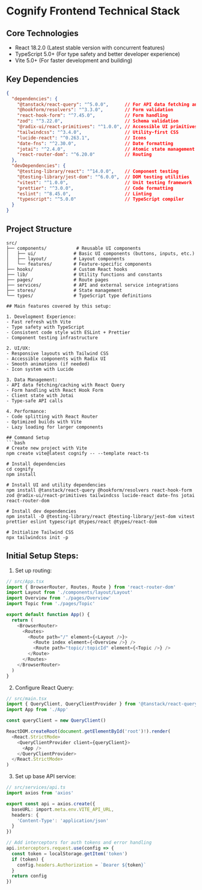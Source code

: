 # Cognify Frontend Technical Stack

## Core Technologies
- React 18.2.0 (Latest stable version with concurrent features)
- TypeScript 5.0+ (For type safety and better developer experience)
- Vite 5.0+ (For faster development and building)

## Key Dependencies
```json
{
  "dependencies": {
    "@tanstack/react-query": "^5.0.0",      // For API data fetching and caching
    "@hookform/resolvers": "^3.3.0",        // Form validation
    "react-hook-form": "^7.45.0",           // Form handling
    "zod": "^3.22.0",                       // Schema validation
    "@radix-ui/react-primitives": "^1.0.0", // Accessible UI primitives
    "tailwindcss": "^3.4.0",                // Utility-first CSS
    "lucide-react": "^0.263.1",             // Icons
    "date-fns": "^2.30.0",                  // Date formatting
    "jotai": "^2.4.0",                      // Atomic state management
    "react-router-dom": "^6.20.0"           // Routing
  },
  "devDependencies": {
    "@testing-library/react": "^14.0.0",    // Component testing
    "@testing-library/jest-dom": "^6.0.0",  // DOM testing utilities
    "vitest": "^1.0.0",                     // Unit testing framework
    "prettier": "^3.0.0",                   // Code formatting
    "eslint": "^8.45.0",                    // Linting
    "typescript": "^5.0.0"                  // TypeScript compiler
  }
}
```

## Project Structure
```
src/
├── components/           # Reusable UI components
│   ├── ui/              # Basic UI components (buttons, inputs, etc.)
│   ├── layout/          # Layout components
│   └── features/        # Feature-specific components
├── hooks/               # Custom React hooks
├── lib/                 # Utility functions and constants
├── pages/               # Route pages
├── services/            # API and external service integrations
├── stores/              # State management
└── types/               # TypeScript type definitions

## Main features covered by this setup:

1. Development Experience:
- Fast refresh with Vite
- Type safety with TypeScript
- Consistent code style with ESLint + Prettier
- Component testing infrastructure

2. UI/UX:
- Responsive layouts with Tailwind CSS
- Accessible components with Radix UI
- Smooth animations (if needed)
- Icon system with Lucide

3. Data Management:
- API data fetching/caching with React Query
- Form handling with React Hook Form
- Client state with Jotai
- Type-safe API calls

4. Performance:
- Code splitting with React Router
- Optimized builds with Vite
- Lazy loading for larger components

## Command Setup
```bash
# Create new project with Vite
npm create vite@latest cognify -- --template react-ts

# Install dependencies
cd cognify
npm install

# Install UI and utility dependencies
npm install @tanstack/react-query @hookform/resolvers react-hook-form zod @radix-ui/react-primitives tailwindcss lucide-react date-fns jotai react-router-dom

# Install dev dependencies
npm install -D @testing-library/react @testing-library/jest-dom vitest prettier eslint typescript @types/react @types/react-dom

# Initialize Tailwind CSS
npx tailwindcss init -p
```

## Initial Setup Steps:

1. Set up routing:
```typescript
// src/App.tsx
import { BrowserRouter, Routes, Route } from 'react-router-dom'
import Layout from './components/layout/Layout'
import Overview from './pages/Overview'
import Topic from './pages/Topic'

export default function App() {
  return (
    <BrowserRouter>
      <Routes>
        <Route path="/" element={<Layout />}>
          <Route index element={<Overview />} />
          <Route path="topic/:topicId" element={<Topic />} />
        </Route>
      </Routes>
    </BrowserRouter>
  )
}
```

2. Configure React Query:
```typescript
// src/main.tsx
import { QueryClient, QueryClientProvider } from '@tanstack/react-query'
import App from './App'

const queryClient = new QueryClient()

ReactDOM.createRoot(document.getElementById('root')!).render(
  <React.StrictMode>
    <QueryClientProvider client={queryClient}>
      <App />
    </QueryClientProvider>
  </React.StrictMode>
)
```

3. Set up base API service:
```typescript
// src/services/api.ts
import axios from 'axios'

export const api = axios.create({
  baseURL: import.meta.env.VITE_API_URL,
  headers: {
    'Content-Type': 'application/json'
  }
})

// Add interceptors for auth tokens and error handling
api.interceptors.request.use(config => {
  const token = localStorage.getItem('token')
  if (token) {
    config.headers.Authorization = `Bearer ${token}`
  }
  return config
})
```